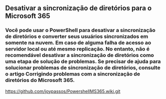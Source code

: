 ## Desativar a sincronização de diretórios para o Microsoft 365
### Você pode usar o PowerShell para desativar a sincronização de diretórios e converter seus usuários sincronizados em somente na nuvem. Em caso de alguma falha de acesso ao servidor local ou até mesmo replicação. No entanto, não é recomendável desativar a sincronização de diretórios como uma etapa de solução de problemas. Se precisar de ajuda para solucionar problemas de sincronização de diretórios, consulte o artigo Corrigindo problemas com a sincronização de diretórios do Microsoft 365.
https://github.com/joypassos/PowershellMS365.wiki.git
